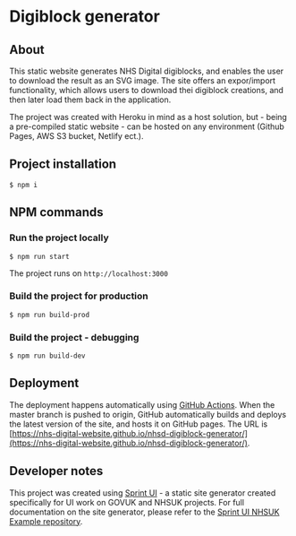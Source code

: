 # Digiblock generator

## About

This static website generates NHS Digital digiblocks, and enables the user to download the result as an SVG image. The site offers an expor/import functionality, which allows users to download thei digiblock creations, and then later load them back in the application.

The project was created with Heroku in mind as a host solution, but - being a pre-compiled static website - can be hosted on any environment (Github Pages, AWS S3 bucket, Netlify ect.).

## Project installation

	$ npm i
	
## NPM commands

### Run the project locally

	$ npm run start
	
The project runs on `http://localhost:3000`
	
### Build the project for production

	$ npm run build-prod
	
### Build the project - debugging

	$ npm run build-dev
	
## Deployment

The deployment happens automatically using [GitHub Actions](https://github.com/features/actions). When the master branch is pushed to origin, GitHub automatically builds and deploys the latest version of the site, and hosts it on GitHub pages. The URL is [https://nhs-digital-website.github.io/nhsd-digiblock-generator/](https://nhs-digital-website.github.io/nhsd-digiblock-generator/).

## Developer notes

This project was created using [Sprint UI](https://github.com/robertpataki/sprint-ui) - a static site generator created specifically for UI work on GOVUK and NHSUK projects. For full documentation on the site generator, please refer to the [Sprint UI NHSUK Example repository](https://github.com/robertpataki/sprint-ui-nhsuk).